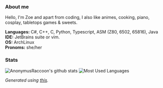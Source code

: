### About me

Hello, I'm Zoe and apart from coding, I also like animes, cooking, piano, cosplay, tabletops games & sweets.

**Languages:** C#, C++, C, Python, Typescript, ASM (Z80, 6502, 65816), Java\
**IDE:** JetBrains suite or vim.\
**OS:** ArchLinux\
**Pronoms:** she/her

### Stats
![AnonymusRaccoon's github stats](https://github-readme-stats.vercel.app/api?username=AnonymusRaccoon&count_private=true&show_icons=true&include_all_commits=true&theme=nightowl)
![Most Used Languages](https://github-readme-stats.vercel.app/api/top-langs/?username=AnonymusRaccoon&hide=shaderlab,css&langs_count=8&layout=compact&theme=nightowl)

*Generated using [this](https://github.com/anuraghazra/github-readme-stats).*
